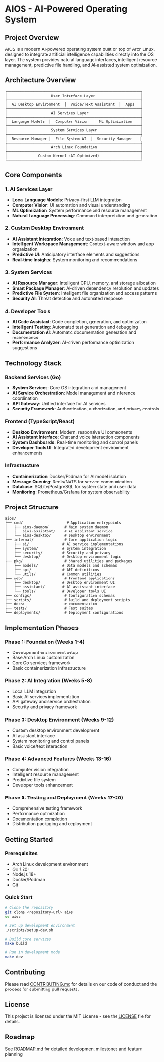 # AIOS - AI-Powered Operating System

## Project Overview

AIOS is a modern AI-powered operating system built on top of Arch Linux, designed to integrate artificial intelligence capabilities directly into the OS layer. The system provides natural language interfaces, intelligent resource management, predictive file handling, and AI-assisted system optimization.

## Architecture Overview

```
┌─────────────────────────────────────────────────────────────┐
│                    User Interface Layer                     │
├─────────────────────────────────────────────────────────────┤
│  AI Desktop Environment  │  Voice/Text Assistant  │  Apps   │
├─────────────────────────────────────────────────────────────┤
│                    AI Services Layer                        │
├─────────────────────────────────────────────────────────────┤
│  Language Models  │  Computer Vision  │  ML Optimization    │
├─────────────────────────────────────────────────────────────┤
│                    System Services Layer                    │
├─────────────────────────────────────────────────────────────┤
│  Resource Manager │  File System AI  │  Security Manager   │
├─────────────────────────────────────────────────────────────┤
│                    Arch Linux Foundation                    │
├─────────────────────────────────────────────────────────────┤
│              Custom Kernel (AI-Optimized)                   │
└─────────────────────────────────────────────────────────────┘
```

## Core Components

### 1. AI Services Layer
- **Local Language Models**: Privacy-first LLM integration
- **Computer Vision**: UI automation and visual understanding
- **ML Optimization**: System performance and resource management
- **Natural Language Processing**: Command interpretation and generation

### 2. Custom Desktop Environment
- **AI Assistant Integration**: Voice and text-based interaction
- **Intelligent Workspace Management**: Context-aware window and app organization
- **Predictive UI**: Anticipatory interface elements and suggestions
- **Real-time Insights**: System monitoring and recommendations

### 3. System Services
- **AI Resource Manager**: Intelligent CPU, memory, and storage allocation
- **Smart Package Manager**: AI-driven dependency resolution and updates
- **Predictive File System**: Intelligent file organization and access patterns
- **Security AI**: Threat detection and automated response

### 4. Developer Tools
- **AI Code Assistant**: Code completion, generation, and optimization
- **Intelligent Testing**: Automated test generation and debugging
- **Documentation AI**: Automatic documentation generation and maintenance
- **Performance Analyzer**: AI-driven performance optimization suggestions

## Technology Stack

### Backend Services (Go)
- **System Services**: Core OS integration and management
- **AI Service Orchestration**: Model management and inference coordination
- **API Gateway**: Unified interface for AI services
- **Security Framework**: Authentication, authorization, and privacy controls

### Frontend (TypeScript/React)
- **Desktop Environment**: Modern, responsive UI components
- **AI Assistant Interface**: Chat and voice interaction components
- **System Dashboards**: Real-time monitoring and control panels
- **Developer Tools UI**: Integrated development environment enhancements

### Infrastructure
- **Containerization**: Docker/Podman for AI model isolation
- **Message Queuing**: Redis/NATS for service communication
- **Database**: SQLite/PostgreSQL for system state and user data
- **Monitoring**: Prometheus/Grafana for system observability

## Project Structure

```
aios/
├── cmd/                    # Application entrypoints
│   ├── aios-daemon/       # Main system daemon
│   ├── aios-assistant/    # AI assistant service
│   └── aios-desktop/      # Desktop environment
├── internal/              # Core application logic
│   ├── ai/               # AI service implementations
│   ├── system/           # System integration
│   ├── security/         # Security and privacy
│   └── desktop/          # Desktop environment logic
├── pkg/                   # Shared utilities and packages
│   ├── models/           # Data models and schemas
│   ├── api/              # API definitions
│   └── utils/            # Common utilities
├── web/                   # Frontend applications
│   ├── desktop/          # Desktop environment UI
│   ├── assistant/        # AI assistant interface
│   └── tools/            # Developer tools UI
├── configs/               # Configuration schemas
├── scripts/               # Build and deployment scripts
├── docs/                  # Documentation
├── tests/                 # Test suites
└── deployments/           # Deployment configurations
```

## Implementation Phases

### Phase 1: Foundation (Weeks 1-4)
- Development environment setup
- Base Arch Linux customization
- Core Go services framework
- Basic containerization infrastructure

### Phase 2: AI Integration (Weeks 5-8)
- Local LLM integration
- Basic AI services implementation
- API gateway and service orchestration
- Security and privacy framework

### Phase 3: Desktop Environment (Weeks 9-12)
- Custom desktop environment development
- AI assistant interface
- System monitoring and control panels
- Basic voice/text interaction

### Phase 4: Advanced Features (Weeks 13-16)
- Computer vision integration
- Intelligent resource management
- Predictive file system
- Developer tools enhancement

### Phase 5: Testing and Deployment (Weeks 17-20)
- Comprehensive testing framework
- Performance optimization
- Documentation completion
- Distribution packaging and deployment

## Getting Started

### Prerequisites
- Arch Linux development environment
- Go 1.22+
- Node.js 18+
- Docker/Podman
- Git

### Quick Start
```bash
# Clone the repository
git clone <repository-url> aios
cd aios

# Set up development environment
./scripts/setup-dev.sh

# Build core services
make build

# Run in development mode
make dev
```

## Contributing

Please read [CONTRIBUTING.md](CONTRIBUTING.md) for details on our code of conduct and the process for submitting pull requests.

## License

This project is licensed under the MIT License - see the [LICENSE](LICENSE) file for details.

## Roadmap

See [ROADMAP.md](ROADMAP.md) for detailed development milestones and feature planning.

